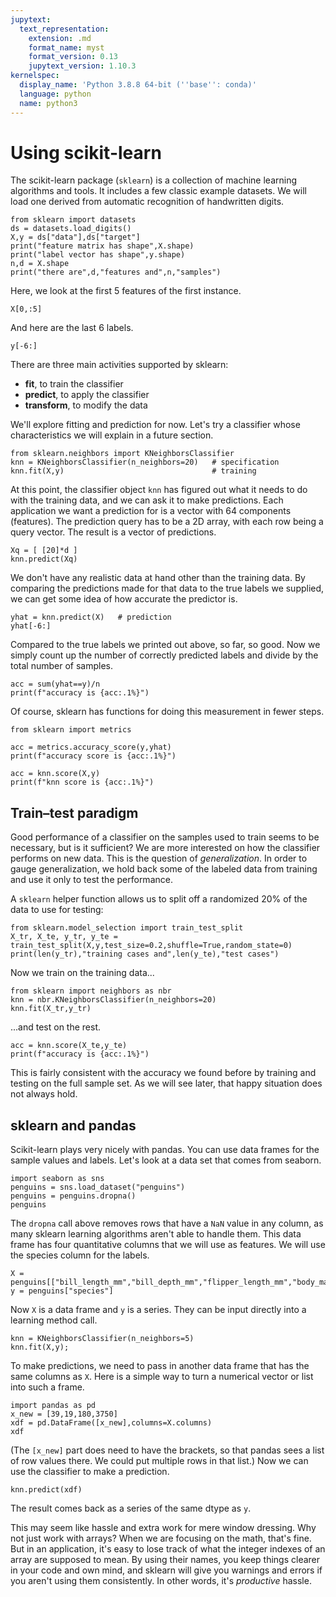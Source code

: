 ```yaml
---
jupytext:
  text_representation:
    extension: .md
    format_name: myst
    format_version: 0.13
    jupytext_version: 1.10.3
kernelspec:
  display_name: 'Python 3.8.8 64-bit (''base'': conda)'
  language: python
  name: python3
---
```


# Using scikit-learn

The scikit-learn package (`sklearn`) is a collection of machine learning algorithms and tools. It includes a few classic example datasets. We will load one derived from automatic recognition of handwritten digits. 

```{code-cell} ipython3
from sklearn import datasets 
ds = datasets.load_digits()
X,y = ds["data"],ds["target"]
print("feature matrix has shape",X.shape)
print("label vector has shape",y.shape)
n,d = X.shape
print("there are",d,"features and",n,"samples")
```

Here, we look at the first 5 features of the first instance.

```{code-cell}
X[0,:5]
```

And here are the last 6 labels.

```{code-cell}
y[-6:]
```

There are three main activities supported by sklearn:

* **fit**, to train the classifier
* **predict**, to apply the classifier
* **transform**, to modify the data

We'll explore fitting and prediction for now. Let's try a classifier whose characteristics we will explain in a future section.

```{code-cell}
from sklearn.neighbors import KNeighborsClassifier
knn = KNeighborsClassifier(n_neighbors=20)   # specification
knn.fit(X,y)                                 # training
```

At this point, the classifier object `knn` has figured out what it needs to do with the training data, and we can ask it to make predictions. Each application we want a prediction for is a vector with 64 components (features). The prediction query has to be a 2D array, with each row being a query vector. The result is a vector of predictions.

```{code-cell}
Xq = [ [20]*d ]
knn.predict(Xq)
```

We don't have any realistic data at hand other than the training data. By comparing the predictions made for that data to the true labels we supplied, we can get some idea of how accurate the predictor is.

```{code-cell}
yhat = knn.predict(X)   # prediction
yhat[-6:]
```

Compared to the true labels we printed out above, so far, so good. Now we simply count up the number of correctly predicted labels and divide by the total number of samples. 

```{code-cell}
acc = sum(yhat==y)/n 
print(f"accuracy is {acc:.1%}")
```

Of course, sklearn has functions for doing this measurement in fewer steps.

```{code-cell}
from sklearn import metrics

acc = metrics.accuracy_score(y,yhat)
print(f"accuracy score is {acc:.1%}")

acc = knn.score(X,y)
print(f"knn score is {acc:.1%}")
```

## Train–test paradigm

Good performance of a classifier on the samples used to train seems to be necessary, but is it sufficient? We are more interested on how the classifier performs on new data. This is the question of *generalization*. In order to gauge generalization, we hold back some of the labeled data from training and use it only to test the performance.


A `sklearn` helper function allows us to split off a randomized 20% of the data to use for testing:

```{code-cell}
from sklearn.model_selection import train_test_split
X_tr, X_te, y_tr, y_te = train_test_split(X,y,test_size=0.2,shuffle=True,random_state=0)
print(len(y_tr),"training cases and",len(y_te),"test cases")
```

Now we train on the training data...

```{code-cell}
from sklearn import neighbors as nbr
knn = nbr.KNeighborsClassifier(n_neighbors=20)
knn.fit(X_tr,y_tr)
```

...and test on the rest.

```{code-cell}
acc = knn.score(X_te,y_te)
print(f"accuracy is {acc:.1%}")
```

This is fairly consistent with the accuracy we found before by training and testing on the full sample set. As we will see later, that happy situation does not always hold.

## sklearn and pandas

Scikit-learn plays very nicely with pandas. You can use data frames for the sample values and labels. Let's look at a data set that comes from seaborn.

```{code-cell}
import seaborn as sns
penguins = sns.load_dataset("penguins")
penguins = penguins.dropna()
penguins
```

The `dropna` call above removes rows that have a `NaN` value in any column, as many sklearn learning algorithms aren't able to handle them. This data frame has four quantitative columns that we will use as features. We will use the species column for the labels. 

```{code-cell}
X = penguins[["bill_length_mm","bill_depth_mm","flipper_length_mm","body_mass_g"]]
y = penguins["species"]
```

Now `X` is a data frame and `y` is a series. They can be input directly into a learning method call.

```{code-cell}
knn = KNeighborsClassifier(n_neighbors=5)
knn.fit(X,y);
```

To make predictions, we need to pass in another data frame that has the same columns as `X`. Here is a simple way to turn a numerical vector or list into such a frame.

```{code-cell}
import pandas as pd
x_new = [39,19,180,3750]
xdf = pd.DataFrame([x_new],columns=X.columns)
xdf
```

(The `[x_new]` part does need to have the brackets, so that pandas sees a list of row values there. We could put multiple rows in that list.) Now we can use the classifier to make a prediction.

```{code-cell}
knn.predict(xdf)
```

The result comes back as a series of the same dtype as `y`.

This may seem like hassle and extra work for mere window dressing. Why not just work with arrays? When we are focusing on the math, that's fine. But in an application, it's easy to lose track of what the integer indexes of an array are supposed to mean. By using their names, you keep things clearer in your code and own mind, and sklearn will give you warnings and errors if you aren't using them consistently. In other words, it's *productive* hassle.

